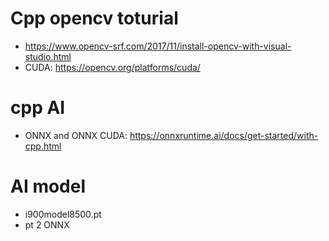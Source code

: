 # Cpp opencv toturial
- https://www.opencv-srf.com/2017/11/install-opencv-with-visual-studio.html
- CUDA: https://opencv.org/platforms/cuda/

# cpp AI
- ONNX and ONNX CUDA: https://onnxruntime.ai/docs/get-started/with-cpp.html

# AI model
- i900model8500.pt
- pt 2 ONNX

